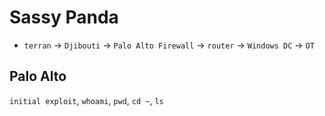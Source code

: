 # Sassy Panda

- `terran` -> `Djibouti` -> `Palo Alto Firewall` -> `router` -> `Windows DC` -> `OT`

## Palo Alto
`initial exploit`, `whoami`, `pwd`, `cd ~`, `ls`

